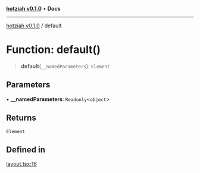 [**hotziah v0.1.0**](../README.md) • **Docs**

***

[hotziah v0.1.0](../globals.md) / default

# Function: default()

> **default**(`__namedParameters`): `Element`

## Parameters

• **\_\_namedParameters**: `Readonly`\<`object`\>

## Returns

`Element`

## Defined in

[layout.tsx:16](https://github.com/P4t4m8n/hotziah/blob/966c44da4d265fb694316a5303d75f995755ea7f/app/layout.tsx#L16)
